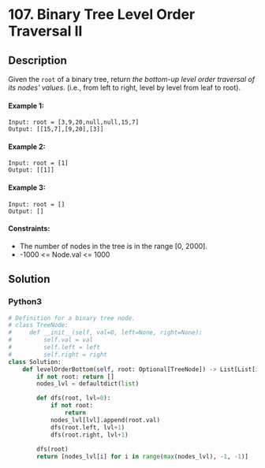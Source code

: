 # 107. Binary Tree Level Order Traversal II


## Description
Given the `root` of a binary tree, return *the bottom-up level order traversal of its nodes' values*. (i.e., from left to right, level by level from leaf to root).

#### Example 1:
```
Input: root = [3,9,20,null,null,15,7]
Output: [[15,7],[9,20],[3]]
```

#### Example 2:
```
Input: root = [1]
Output: [[1]]
```

#### Example 3:
```
Input: root = []
Output: []
```

#### Constraints:
- The number of nodes in the tree is in the range [0, 2000].
- -1000 <= Node.val <= 1000


## Solution

### Python3
```python
# Definition for a binary tree node.
# class TreeNode:
#     def __init__(self, val=0, left=None, right=None):
#         self.val = val
#         self.left = left
#         self.right = right
class Solution:
    def levelOrderBottom(self, root: Optional[TreeNode]) -> List[List[int]]:
        if not root: return []
        nodes_lvl = defaultdict(list)

        def dfs(root, lvl=0):
            if not root:
                return
            nodes_lvl[lvl].append(root.val)
            dfs(root.left, lvl+1)
            dfs(root.right, lvl+1)
        
        dfs(root)
        return [nodes_lvl[i] for i in range(max(nodes_lvl), -1, -1)]

```
